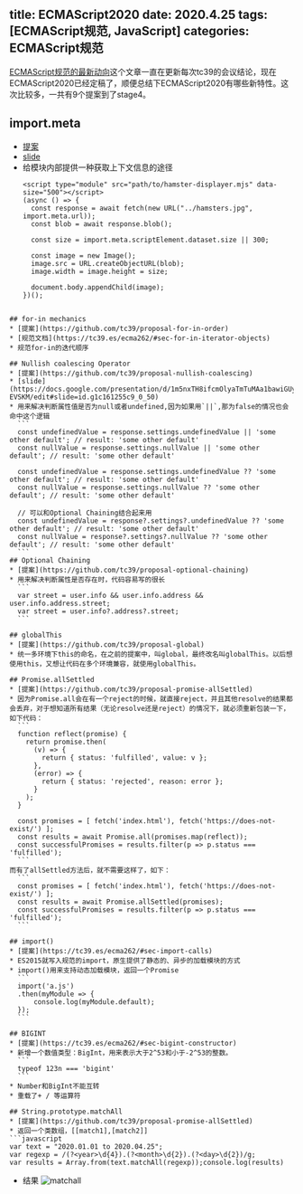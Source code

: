 title: ECMAScript2020
date: 2020.4.25
tags: [ECMAScript规范, JavaScript]
categories: ECMAScript规范
---
[ECMAScript规范的最新动向](http://xiaoxuehua.xyz/blog/2019/07/03/2019-07-03-ECMAScript%E8%A7%84%E8%8C%83%E7%9A%84%E6%9C%80%E6%96%B0%E5%8A%A8%E5%90%91/)这个文章一直在更新每次tc39的会议结论，现在ECMAScript2020已经定稿了，顺便总结下ECMAScript2020有哪些新特性。这次比较多，一共有9个提案到了stage4。
<!--more-->
## import.meta
  * [提案](https://github.com/tc39/proposal-import-meta)
  * [slide](https://docs.google.com/presentation/d/1dXono-H8VjmihAM9bel1RuPvHoSFOqRZ-WprVWUQ3EI/edit#slide=id.p)
  * 给模块内部提供一种获取上下文信息的途径
    ```
    <script type="module" src="path/to/hamster-displayer.mjs" data-size="500"></script>
    (async () => {
      const response = await fetch(new URL("../hamsters.jpg", import.meta.url));
      const blob = await response.blob();

      const size = import.meta.scriptElement.dataset.size || 300;

      const image = new Image();
      image.src = URL.createObjectURL(blob);
      image.width = image.height = size;

      document.body.appendChild(image);
    })();
  ```

## for-in mechanics
  * [提案](https://github.com/tc39/proposal-for-in-order)
  * [规范文档](https://tc39.es/ecma262/#sec-for-in-iterator-objects)
  * 规范for-in的迭代顺序

## Nullish coalescing Operator
  * [提案](https://github.com/tc39/proposal-nullish-coalescing)
  * [slide](https://docs.google.com/presentation/d/1m5nxTH8ifcmOlyaTmTuMAa1bawiGUyKJzQGlw-EVSKM/edit#slide=id.g1c161255c9_0_50)
  * 用来解决判断属性值是否为null或者undefined,因为如果用`||`,那为false的情况也会命中这个逻辑
    ```
    const undefinedValue = response.settings.undefinedValue || 'some other default'; // result: 'some other default'
    const nullValue = response.settings.nullValue || 'some other default'; // result: 'some other default'

    const undefinedValue = response.settings.undefinedValue ?? 'some other default'; // result: 'some other default'
    const nullValue = response.settings.nullValue ?? 'some other default'; // result: 'some other default'

    // 可以和Optional Chaining结合起来用
    const undefinedValue = response?.settings?.undefinedValue ?? 'some other default'; // result: 'some other default'
    const nullValue = response?.settings?.nullValue ?? 'some other default'; // result: 'some other default'
    ```
## Optional Chaining
  * [提案](https://github.com/tc39/proposal-optional-chaining)
  * 用来解决判断属性是否存在时，代码容易写的很长
    ```
    var street = user.info && user.info.address && user.info.address.street;
    var street = user.info?.address?.street;
    ```

## globalThis
  * [提案](https://github.com/tc39/proposal-global)
  * 统一多环境下this的命名，在之前的提案中，叫global，最终改名叫globalThis。以后想使用this，又想让代码在多个环境兼容，就使用globalThis。

## Promise.allSettled
  * [提案](https://github.com/tc39/proposal-promise-allSettled)
  * 因为Promise.all会在有一个reject的时候，就直接reject，并且其他resolve的结果都会丢弃，对于想知道所有结果（无论resolve还是reject）的情况下，就必须重新包装一下，如下代码：
    ```
    function reflect(promise) {
      return promise.then(
        (v) => {
          return { status: 'fulfilled', value: v };
        },
        (error) => {
          return { status: 'rejected', reason: error };
        }
      );
    }

    const promises = [ fetch('index.html'), fetch('https://does-not-exist/') ];
    const results = await Promise.all(promises.map(reflect));
    const successfulPromises = results.filter(p => p.status === 'fulfilled');
    ```
  而有了allSettled方法后，就不需要这样了，如下：
    ```
    const promises = [ fetch('index.html'), fetch('https://does-not-exist/') ];
    const results = await Promise.allSettled(promises);
    const successfulPromises = results.filter(p => p.status === 'fulfilled');
    ```

## import() 
  * [提案](https://tc39.es/ecma262/#sec-import-calls)
  * ES2015就写入规范的import，原生提供了静态的、异步的加载模块的方式
  * import()用来支持动态加载模块，返回一个Promise  
    ```
    import('a.js')
    .then(myModule => {
        console.log(myModule.default);
    });
    ```

## BIGINT
  * [提案](https://tc39.es/ecma262/#sec-bigint-constructor)
  * 新增一个数值类型：BigInt，用来表示大于2^53和小于-2^53的整数。
    ```
    typeof 123n === 'bigint'
    ```
  * Number和BigInt不能互转
  * 重载了+ / 等运算符

## String.prototype.matchAll
  * [提案](https://github.com/tc39/proposal-promise-allSettled)
  * 返回一个类数组，[[match1],[match2]]
  ```javascript
  var text = "2020.01.01 to 2020.04.25";
  var regexp = /(?<year>\d{4}).(?<month>\d{2}).(?<day>\d{2})/g;
  var results = Array.from(text.matchAll(regexp));console.log(results)
  ```
  * 结果
  ![matchall](matchall.jpg)
